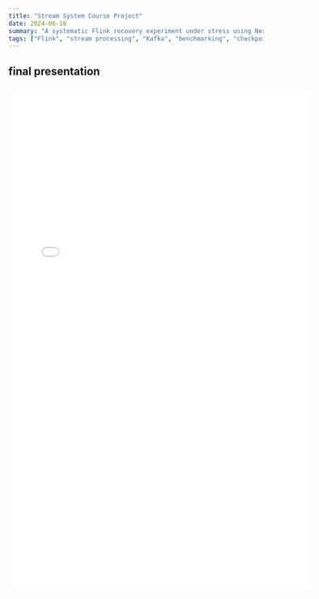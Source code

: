```yaml
---
title: "Stream System Course Project"
date: 2024-06-18
summary: "A systematic Flink recovery experiment under stress using Nexmark and Kafka, producing a performance baseline for adaptive checkpointing."
tags: ["Flink", "stream processing", "Kafka", "benchmarking", "checkpointing"]
---
```

## final presentation
<embed src="/pdfs/551_Final.pdf" width="600" height="1000" type="application/pdf">